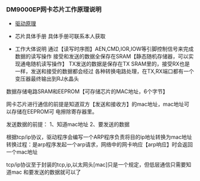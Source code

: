 ### DM9000EP网卡芯片工作原理说明
- [驱动原理](https://blog.csdn.net/b02330224/article/details/7895724)
- 芯片具体手册
具体手册可联系本人获取

- 工作大体说明
通过【读写时序图】AEN,CMD,IOR,IOW等引脚控制信号来完成数据的读写操作
接受和发送的数据全保存在SRAM【静态随机存储器，可以实现通电随机读写操作】
TX发送的数据是保存在TX SRAM里的，接受RX也是一样，发送和接受的数据都会经过
各种转换电路处理，在TX,RX端口都有一个变压器最终输出到RJ水晶头


数据存储电路SRAM和EEPROM【可存储芯片的MAC地址，6个字节】

网卡芯片进行通信的前提是知道双方【发送和接收方】的mac地址，mac地址可以存储在EEPROM可
电擦除寄存器里。

发送数据的前提：
1、知道mac地址
2、要发送的数据

根据tcp/ip协议，驱动程序会编写一个ARP程序负责将目的ip地址转换为mac地址
转换过程：是arp程序发起一个arp请求，网络中的网卡响应【arp响应】时会返回一个mac地址

tcp/ip协议至于封装的tcp,ip,以太网头[mac]只是一个规定，但低层通信只需要知道mac
和要发送的数据就可以了
